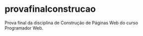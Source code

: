 # provafinalconstrucao
Prova final da disciplina de Construção de Páginas Web do curso Programador Web.
